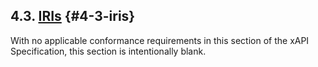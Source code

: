 ## 4.3. [IRIs](https://github.com/adlnet/xAPI-Spec/blob/1.0.3/xAPI-Data.md#iris) {#4-3-iris}

With no applicable conformance requirements in this section of the xAPI Specification, this section is intentionally blank.